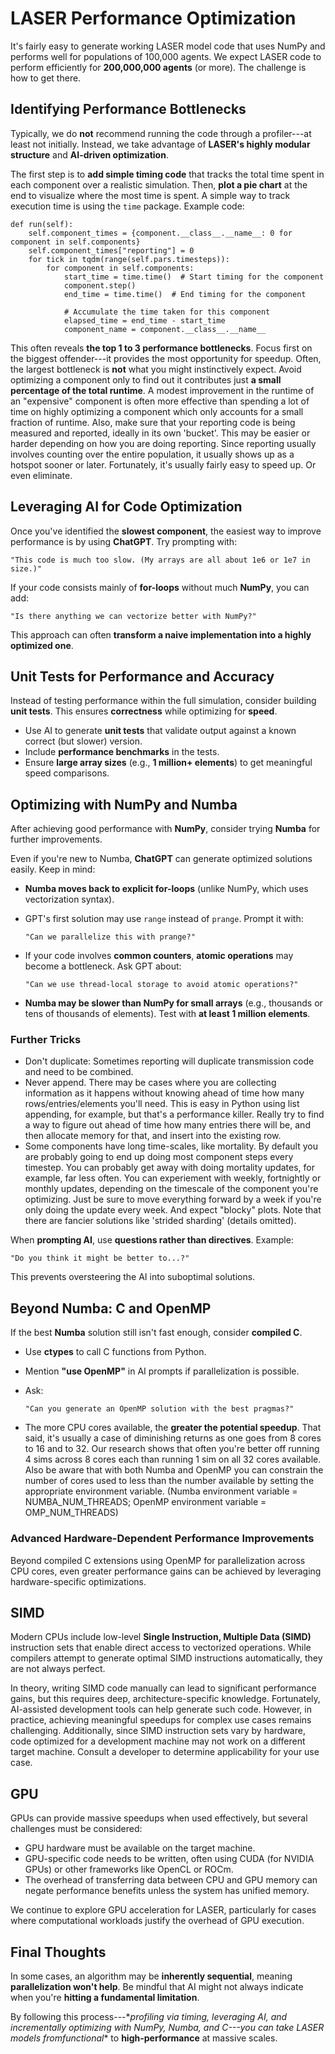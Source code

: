 LASER Performance Optimization
==============================

It\'s fairly easy to generate working LASER model code that uses NumPy
and performs well for populations of 100,000 agents. We expect LASER
code to perform efficiently for **200,000,000 agents** (or more). The
challenge is how to get there.

Identifying Performance Bottlenecks
-----------------------------------

Typically, we do **not** recommend running the code through a
profiler---at least not initially. Instead, we take advantage of
**LASER\'s highly modular structure** and **AI-driven optimization**.

The first step is to **add simple timing code** that tracks the total
time spent in each component over a realistic simulation. Then, **plot a
pie chart** at the end to visualize where the most time is spent. A
simple way to track execution time is using the `time` package. Example
code:

``` {.sourceCode .text}
def run(self):
    self.component_times = {component.__class__.__name__: 0 for component in self.components}
    self.component_times["reporting"] = 0
    for tick in tqdm(range(self.pars.timesteps)):
        for component in self.components:
            start_time = time.time()  # Start timing for the component
            component.step()
            end_time = time.time()  # End timing for the component

            # Accumulate the time taken for this component
            elapsed_time = end_time - start_time
            component_name = component.__class__.__name__
```

This often reveals **the top 1 to 3 performance bottlenecks**. Focus
first on the biggest offender---it provides the most opportunity for
speedup. Often, the largest bottleneck is **not** what you might
instinctively expect. Avoid optimizing a component only to find out it
contributes just **a small percentage of the total runtime**. A modest
improvement in the runtime of an \"expensive\" component is often more
effective than spending a lot of time on highly optimizing a component
which only accounts for a small fraction of runtime. Also, make sure
that your reporting code is being measured and reported, ideally in its
own \'bucket\'. This may be easier or harder depending on how you are
doing reporting. Since reporting usually involves counting over the
entire population, it usually shows up as a hotspot sooner or later.
Fortunately, it\'s usually fairly easy to speed up. Or even eliminate.

Leveraging AI for Code Optimization
-----------------------------------

Once you\'ve identified the **slowest component**, the easiest way to
improve performance is by using **ChatGPT**. Try prompting with:

``` {.sourceCode .text}
"This code is much too slow. (My arrays are all about 1e6 or 1e7 in size.)"
```

If your code consists mainly of **for-loops** without much **NumPy**,
you can add:

``` {.sourceCode .text}
"Is there anything we can vectorize better with NumPy?"
```

This approach can often **transform a naive implementation into a highly
optimized one**.

Unit Tests for Performance and Accuracy
---------------------------------------

Instead of testing performance within the full simulation, consider
building **unit tests**. This ensures **correctness** while optimizing
for **speed**.

-   Use AI to generate **unit tests** that validate output against a
    known correct (but slower) version.
-   Include **performance benchmarks** in the tests.
-   Ensure **large array sizes** (e.g., **1 million+ elements**) to get
    meaningful speed comparisons.

Optimizing with NumPy and Numba
-------------------------------

After achieving good performance with **NumPy**, consider trying
**Numba** for further improvements.

Even if you\'re new to Numba, **ChatGPT** can generate optimized
solutions easily. Keep in mind:

-   **Numba moves back to explicit for-loops** (unlike NumPy, which uses
    vectorization syntax).
-   GPT\'s first solution may use `range` instead of `prange`. Prompt it
    with:

    ``` {.sourceCode .text}
    "Can we parallelize this with prange?"
    ```

-   If your code involves **common counters**, **atomic operations** may
    become a bottleneck. Ask GPT about:

    ``` {.sourceCode .text}
    "Can we use thread-local storage to avoid atomic operations?"
    ```

-   **Numba may be slower than NumPy for small arrays** (e.g., thousands
    or tens of thousands of elements). Test with **at least 1 million
    elements**.

### Further Tricks

-   Don\'t duplicate: Sometimes reporting will duplicate transmission
    code and need to be combined.
-   Never append. There may be cases where you are collecting
    information as it happens without knowing ahead of time how many
    rows/entries/elements you\'ll need. This is easy in Python using
    list appending, for example, but that\'s a performance killer.
    Really try to find a way to figure out ahead of time how many
    entries there will be, and then allocate memory for that, and insert
    into the existing row.
-   Some components have long time-scales, like mortality. By default
    you are probably going to end up doing most component steps every
    timestep. You can probably get away with doing mortality updates,
    for example, far less often. You can experiement with weekly,
    fortnightly or monthly updates, depending on the timescale of the
    component you\'re optimizing. Just be sure to move everything
    forward by a week if you\'re only doing the update every week. And
    expect \"blocky\" plots. Note that there are fancier solutions like
    \'strided sharding\' (details omitted).

When **prompting AI**, use **questions rather than directives**.
Example:

``` {.sourceCode .text}
"Do you think it might be better to...?"
```

This prevents oversteering the AI into suboptimal solutions.

Beyond Numba: C and OpenMP
--------------------------

If the best **Numba** solution still isn\'t fast enough, consider
**compiled C**.

-   Use **ctypes** to call C functions from Python.
-   Mention **\"use OpenMP\"** in AI prompts if parallelization is
    possible.
-   Ask:

    ``` {.sourceCode .text}
    "Can you generate an OpenMP solution with the best pragmas?"
    ```

-   The more CPU cores available, the **greater the potential speedup**.
    That said, it\'s usually a case of diminishing returns as one goes
    from 8 cores to 16 and to 32. Our research shows that often you\'re
    better off running 4 sims across 8 cores each than running 1 sim on
    all 32 cores available. Also be aware that with both Numba and
    OpenMP you can constrain the number of cores used to less than the
    number available by setting the appropriate environment variable.
    (Numba environment variable = NUMBA\_NUM\_THREADS; OpenMP
    environment variable = OMP\_NUM\_THREADS)

### Advanced Hardware-Dependent Performance Improvements

Beyond compiled C extensions using OpenMP for parallelization across CPU
cores, even greater performance gains can be achieved by leveraging
hardware-specific optimizations.

SIMD
----

Modern CPUs include low-level **Single Instruction, Multiple Data
(SIMD)** instruction sets that enable direct access to vectorized
operations. While compilers attempt to generate optimal SIMD
instructions automatically, they are not always perfect.

In theory, writing SIMD code manually can lead to significant
performance gains, but this requires deep, architecture-specific
knowledge. Fortunately, AI-assisted development tools can help generate
such code. However, in practice, achieving meaningful speedups for
complex use cases remains challenging. Additionally, since SIMD
instruction sets vary by hardware, code optimized for a development
machine may not work on a different target machine. Consult a developer
to determine applicability for your use case.

GPU
---

GPUs can provide massive speedups when used effectively, but several
challenges must be considered:

-   GPU hardware must be available on the target machine.
-   GPU-specific code needs to be written, often using CUDA (for NVIDIA
    GPUs) or other frameworks like OpenCL or ROCm.
-   The overhead of transferring data between CPU and GPU memory can
    negate performance benefits unless the system has unified memory.

We continue to explore GPU acceleration for LASER, particularly for
cases where computational workloads justify the overhead of GPU
execution.

Final Thoughts
--------------

In some cases, an algorithm may be **inherently sequential**, meaning
**parallelization won't help**. Be mindful that AI might not always
indicate when you\'re **hitting a fundamental limitation**.

By following this process---\**profiling via timing, leveraging AI, and
incrementally optimizing with NumPy, Numba, and C---you can take LASER
models fromfunctional*\* to **high-performance** at massive scales.
